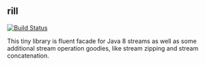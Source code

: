 ## rill


[![Build Status](https://travis-ci.org/vadyalex/rill.svg?branch=develop)](https://travis-ci.org/vadyalex/rill)


This tiny library is fluent facade for Java 8 streams as well as some additional stream operation goodies, like stream zipping and stream concatenation.


